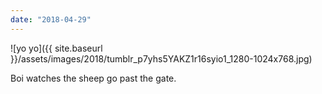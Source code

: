 ```yaml
---
date: "2018-04-29"
---
```


![yo yo]({{ site.baseurl }}/assets/images/2018/tumblr_p7yhs5YAKZ1r16syio1_1280-1024x768.jpg)

Boi watches the sheep go past the gate.
